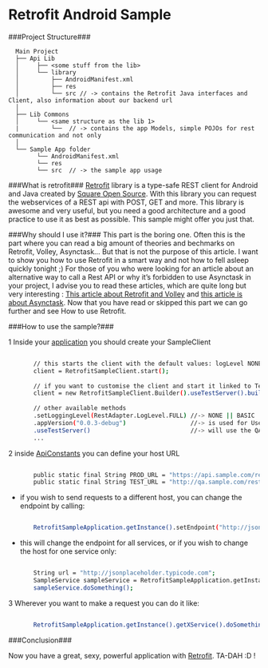 ﻿Retrofit Android Sample
=====================================


###Project Structure###
 
      Main Project
      ├── Api Lib
      │     ├── <some stuff from the lib>
      │     └── library
      │         ├── AndroidManifest.xml
      │         ├── res
      │         └── src // -> contains the Retrofit Java interfaces and Client, also information about our backend url
      │ 
      ├── Lib Commons
      │     └── <same structure as the lib 1>
      |         └──  // -> contains the app Models, simple POJOs for rest communication and not only
      │ 
      └── Sample App folder
            └── AndroidManifest.xml
            └── res
            └── src  // -> the sample app usage


###What is retrofit###
[Retrofit] library is a type-safe REST client for Android and Java created by [Square Open Source]. With this library you can request the webservices of a REST api with POST, GET and more. This library is awesome and very useful, but you need a good architecture and a good practice to use it as best as possible. This sample might offer you just that.

###Why should I use it?###
This part is the boring one. Often this is the part where you can read a big amount of theories and bechmarks on Retrofit, Volley, Asynctask… But that is not the purpose of this article. I want to show you how to use Retrofit in a smart way and not how to fell asleep quickly tonight ;) For those of you who were looking for an article about an alternative way to call a Rest API or why it’s forbidden to use Asynctask in your project, I advise you to read these articles, which are quite long but very interesting : [This article about Retrofit and Volley] and [this article is about Asynctask]. Now that you have read or skipped this part we can go further and see How to use Retrofit.

###How to use the sample?###

1 Inside your [application] you should create your SampleClient

```sh

       // this starts the client with the default values: logLevel NONE, linked to Production URL, app version 1.0
       client = RetrofitSampleClient.start();
       
       // if you want to customise the client and start it linked to Test environment you can do it so
       client = new RetrofitSampleClient.Builder().useTestServer().build();
       
       // other available methods
       .setLoggingLevel(RestAdapter.LogLevel.FULL) //-> NONE || BASIC || HEADERS || HEADERS_AND_ARGS
       .appVersion("0.0.3-debug")                  //-> is used for User-Agent Header 
       .useTestServer()                            //-> will use the QA URL from Api Constants
       ...

```


2 inside [ApiConstants] you can define your host URL


```sh

       public static final String PROD_URL = "https://api.sample.com/rest";
       public static final String TEST_URL = "http://qa.sample.com/rest";

```

   - if you wish to send requests to a different host, you can change the endpoint by calling:
```sh

       RetrofitSampleApplication.getInstance().setEndpoint("http://jsonplaceholder.typicode.com");

```
   - this will change the endpoint for all services, or if you wish to change the host for one service only:
```sh

       String url = "http://jsonplaceholder.typicode.com";
       SampleService sampleService = RetrofitSampleApplication.getInstance().getHostAdapter(url).create(SampleService.class);
       sampleService.doSomething();

```

3 Wherever you want to make a request you can do it like:
```sh

       RetrofitSampleApplication.getInstance().getXService().doSomething();

```


###Conclusion###

Now you have a great, sexy, powerful application with [Retrofit]. TA-DAH :D !



[Square Open Source]:http://square.github.io/
[application]:https://github.com/octa-george/Android-Retrofit-Sample/blob/master/app/src/main/java/ro/octa/retrofitsample/app/RetrofitSampleApplication.java
[ApiConstants]:https://github.com/octa-george/Android-Retrofit-Sample/blob/master/sample-api/src/main/java/ro/octa/retrofitsample/api/ApiConstants.java
[Retrofit]:http://square.github.io/retrofit/
[This article about Retrofit and Volley]:http://instructure.github.io/blog/2013/12/09/volley-vs-retrofit/
[this article is about Asynctask]:http://simonvt.net/2014/04/17/asynctask-is-bad-and-you-should-feel-bad/



